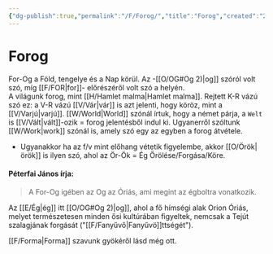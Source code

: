 ```yaml
---
{"dg-publish":true,"permalink":"/F/Forog/","title":"Forog","created":"2025-01-30T18:11","updated":"2025-09-03T16:00"}
---
```



# Forog

For-Og a Föld, tengelye és a Nap körül. Az -[[O/OG#Og 2)\|og]] szóról volt szó, míg [[F/FOR\|for]]- előrészéről volt szó a helyén.  
A világunk forog, mint [[H/Hamlet malma\|Hamlet malma]]. Rejtett K-R vázú szó ez: a V-R vázú [[V/Vár\|vár]] is azt jelenti, hogy köröz, mint a [[V/Varjú\|varjú]]. [[W/World\|World]] szónál írtuk, hogy a német párja, a `Welt` is [[V/Vált\|vált]]-ozik = forog jelentésből indul ki. Ugyanerről szóltunk [[W/Work\|work]] szónál is, amely szó egy az egyben a forog átvétele.  
- Ugyanakkor ha az f/v mint előhang vétetik figyelembe, akkor [[O/Örök\|örök]] is ilyen szó, ahol az Ör-Ök = Ég Őrölése/Forgása/Köre.

#### Péterfai János írja:

> A For-Og igében az Og az Óriás, ami megint az égboltra vonatkozik.  

 Az [[E/Ég\|ég]] itt [[O/OG#Og 2)\|og]], ahol a fő hímségi alak Orion Óriás, melyet természetesen minden ősi kultúrában figyeltek, nemcsak a Tejút szalagjának forgását ("[[F/Fanyűvő\|Fanyűvö]]ttségét").  

[[F/Forma\|Forma]] szavunk gyökéről lásd még ott.  
